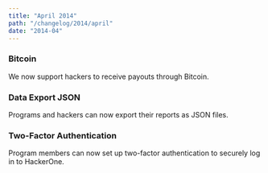 ```yaml
---
title: "April 2014"
path: "/changelog/2014/april"
date: "2014-04"
---
```


### Bitcoin
We now support hackers to receive payouts through Bitcoin.

### Data Export JSON
Programs and hackers can now export their reports as JSON files.

### Two-Factor Authentication
Program members can now set up two-factor authentication to securely log in to HackerOne.
